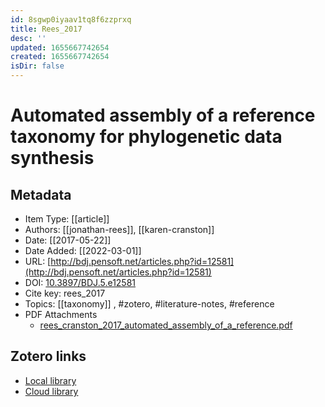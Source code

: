```yaml
---
id: 8sgwp0iyaav1tq8f6zzprxq
title: Rees_2017
desc: ''
updated: 1655667742654
created: 1655667742654
isDir: false
---
```

# Automated assembly of a reference taxonomy for phylogenetic data synthesis

## Metadata

* Item Type: [[article]]
* Authors: [[jonathan-rees]], [[karen-cranston]]
* Date: [[2017-05-22]]
* Date Added: [[2022-03-01]]
* URL: [http://bdj.pensoft.net/articles.php?id=12581](http://bdj.pensoft.net/articles.php?id=12581)
* DOI: [10.3897/BDJ.5.e12581](https://doi.org/10.3897/BDJ.5.e12581)
* Cite key: rees_2017
* Topics: [[taxonomy]]
, #zotero, #literature-notes, #reference
* PDF Attachments
	- [rees_cranston_2017_automated_assembly_of_a_reference.pdf](zotero://open-pdf/library/items/SMH7CVGU)


##  Zotero links
* [Local library](zotero://select/items/3_5YG4K4RL)
* [Cloud library](http://zotero.org/groups/4613367/items/5YG4K4RL)

